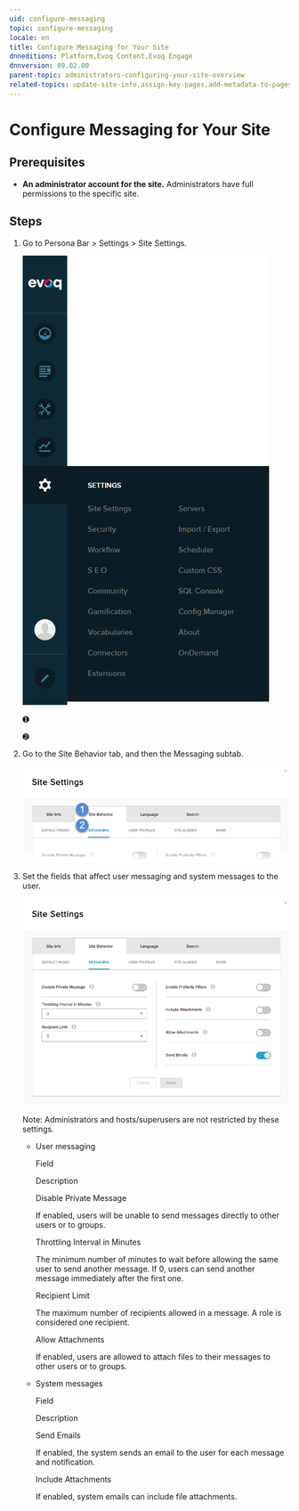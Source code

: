 ```yaml
---
uid: configure-messaging
topic: configure-messaging
locale: en
title: Configure Messaging for Your Site
dnneditions: Platform,Evoq Content,Evoq Engage
dnnversion: 09.02.00
parent-topic: administrators-configuring-your-site-overview
related-topics: update-site-info,assign-key-pages,add-metadata-to-pages,access-web-config,configure-check-for-new-version,participate-in-improvement-program,configure-html-editor,page-file-versioning,administrators-extensions-overview,administrators-connectors-overview,administrators-workflows-overview,administrators-search-overview,administrators-vocabularies-overview
---
```


# Configure Messaging for Your Site

## Prerequisites

*   **An administrator account for the site.** Administrators have full permissions to the specific site.

## Steps

1.  Go to Persona Bar \> Settings \> Site Settings.
    
    ![Persona Bar > Settings > Site Settings](/images/scr-pbar-host-Settings-E91.png)
    
    ➊
    
    ➋
    
2.  Go to the Site Behavior tab, and then the Messaging subtab.
    
    ![Site Behavior > Messaging](/images/scr-pbtabs-host-Settings-SiteSettings-SiteBehavior-Messaging-E90.png)
    
3.  Set the fields that affect user messaging and system messages to the user.
    
      
    
    ![Site Settings > Site Behavior > Messaging](/images/scr-SiteSettings-SiteBehavior-Messaging-E90.png)
    
      
    
    Note: Administrators and hosts/superusers are not restricted by these settings.
    
    *   User messaging
        
        Field
        
        Description
        
        Disable Private Message
        
        If enabled, users will be unable to send messages directly to other users or to groups.
        
        Throttling Interval in Minutes
        
        The minimum number of minutes to wait before allowing the same user to send another message. If 0, users can send another message immediately after the first one.
        
        Recipient Limit
        
        The maximum number of recipients allowed in a message. A role is considered one recipient.
        
        Allow Attachments
        
        If enabled, users are allowed to attach files to their messages to other users or to groups.
        
    *   System messages
        
        Field
        
        Description
        
        Send Emails
        
        If enabled, the system sends an email to the user for each message and notification.
        
        Include Attachments
        
        If enabled, system emails can include file attachments.